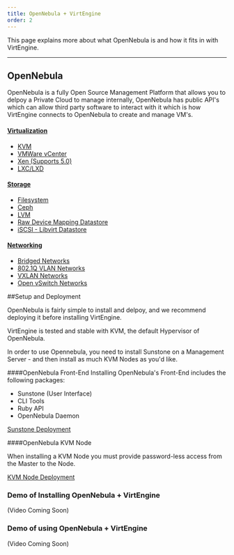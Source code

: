 ```yaml
---
title: OpenNebula + VirtEngine
order: 2
---
```


This page explains more about what OpenNebula is and how it fits in with VirtEngine.

---

## OpenNebula

OpenNebula is a fully Open Source Management Platform that allows you to delpoy a Private Cloud to manage internally, OpenNebula has public API's which can allow third party software to interact with it which is how VirtEngine connects to OpenNebula to create and manage VM's.

#### [Virtualization](https://docs.opennebula.org/5.4/deployment/open_cloud_host_setup/index.html)
- [KVM](https://docs.opennebula.org/5.4/deployment/open_cloud_host_setup/kvm_driver.html)
- [VMWare vCenter](https://docs.opennebula.org/5.4/deployment/vmware_infrastructure_setup/index.html)
- [Xen (Supports 5.0)](https://github.com/OpenNebula/addon-xen)
- [LXC/LXD](https://github.com/OpenNebula/addon-lxcone)

#### [Storage](https://docs.opennebula.org/5.4/deployment/open_cloud_storage_setup/overview.html#datastore-types)
- [Filesystem](https://docs.opennebula.org/5.4/deployment/open_cloud_storage_setup/fs_ds.html#fs-ds)
- [Ceph](https://docs.opennebula.org/5.4/deployment/open_cloud_storage_setup/ceph_ds.html#ceph-ds)
- [LVM](https://docs.opennebula.org/5.4/deployment/open_cloud_storage_setup/lvm_drivers.html#lvm-drivers)
- [Raw Device Mapping Datastore](https://docs.opennebula.org/5.4/deployment/open_cloud_storage_setup/dev_ds.html#dev-ds)
- [iSCSI - Libvirt Datastore](https://docs.opennebula.org/5.4/deployment/open_cloud_storage_setup/iscsi_ds.html#iscsi-ds)

#### [Networking](https://docs.opennebula.org/5.4/deployment/open_cloud_networking_setup/index.html)
- [Bridged Networks](https://docs.opennebula.org/5.4/deployment/open_cloud_networking_setup/bridged.html)
- [802.1Q VLAN Networks](https://docs.opennebula.org/5.4/deployment/open_cloud_networking_setup/bridged.html)
- [VXLAN Networks](https://docs.opennebula.org/5.4/deployment/open_cloud_networking_setup/vxlan.html)
- [Open vSwitch Networks](https://docs.opennebula.org/5.4/deployment/open_cloud_networking_setup/vxlan.html)

##Setup and Deployment

OpenNebula is fairly simple to install and delpoy, and we recommend deploying it before installing VirtEngine.

VirtEngine is tested and stable with KVM, the default Hypervisor of OpenNebula.

In order to use Opennebula, you need to install Sunstone on a Management Server - and then install as much KVM Nodes as you'd like.

####OpenNebula Front-End
Installing OpenNebula's Front-End includes the following packages:
- Sunstone (User Interface)
- CLI Tools
- Ruby API
- OpenNebula Daemon


[Sunstone Deployment](https://docs.opennebula.org/5.4/deployment/opennebula_installation/index.html)


####OpenNebula KVM Node

When installing a KVM Node you must provide password-less access from the Master to the Node.

[KVM Node Deployment](https://docs.opennebula.org/5.4/deployment/node_installation/kvm_node_installation.html)

### Demo of Installing OpenNebula + VirtEngine

(Video Coming Soon)

### Demo of using OpenNebula + VirtEngine

(Video Coming Soon)